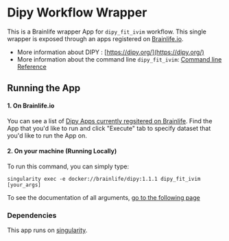# Dipy Workflow Wrapper

This is a Brainlife wrapper App for `dipy_fit_ivim` workflow. This single wrapper is exposed through an apps registered on [Brainlife.io](https://brainlife.io).

- More information about DIPY : [https://dipy.org/](https://dipy.org/)
- More information about the command line `dipy_fit_ivim`: [Command line Reference](https://dipy.org/documentation/latest/reference_cmd/dipy_fit_ivim/)

## Running the App

#### 1. On Brainlife.io

You can see a list of [Dipy Apps currently regsitered on Brainlife](https://brainlife.io/apps#dipy). Find the App that you'd like to run and click "Execute" tab to specify dataset that you'd like to run the App on.

#### 2. On  your machine (Running Locally)

To run this command, you can simply type:

`singularity exec -e docker://brainlife/dipy:1.1.1 dipy_fit_ivim [your_args]`

To see the documentation of all arguments, [go to the following page](https://dipy.org/documentation/1.1.1./reference_cmd/dipy_fit_ivim/)

### Dependencies

This app runs on [singularity](https://www.sylabs.io/singularity/).
